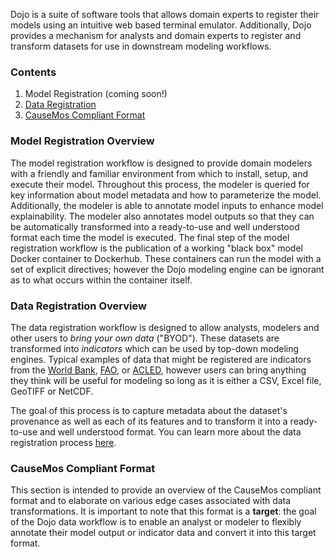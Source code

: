 Dojo is a suite of software tools that allows domain experts to register their models using an intuitive web based terminal emulator. Additionally, Dojo provides a mechanism for analysts and domain experts to register and transform datasets for use in downstream modeling workflows.

### Contents

1. Model Registration (coming soon!)
2. [Data Registration](./data-registration.html)
3. [CauseMos Compliant Format](./causemos-format.md)

### Model Registration Overview

The model registration workflow is designed to provide domain modelers with a friendly and familiar environment from which to install, setup, and execute their model. Throughout this process, the modeler is queried for key information about model metadata and how to parameterize the model. Additionally, the modeler is able to annotate model inputs to enhance model explainability. The modeler also annotates model outputs so that they can be automatically transformed into a ready-to-use and well understood format each time the model is executed. The final step of the model registration workflow is the publication of a working "black box" model Docker container to Dockerhub. These containers can run the model with a set of explicit directives; however the Dojo modeling engine can be ignorant as to what occurs within the container itself.

### Data Registration Overview

The data registration workflow is designed to allow analysts, modelers and other users to _bring your own data_ ("BYOD"). These datasets are transformed into _indicators_ which can be used by top-down modeling engines. Typical examples of data that might be registered are indicators from the [World Bank](https://data.worldbank.org/), [FAO](http://www.fao.org/statistics/en/), or [ACLED](https://acleddata.com/), however users can bring anything they think will be useful for modeling so long as it is either a CSV, Excel file, GeoTIFF or NetCDF. 

The goal of this process is to capture metadata about the dataset's provenance as well as each of its features and to transform it into a ready-to-use and well understood format. You can learn more about the data registration process [here](./data-registration.html).

### CauseMos Compliant Format

This section is intended to provide an overview of the CauseMos compliant format and to elaborate on various edge cases associated with data transformations. It is important to note that this format is a **target**: the goal of the Dojo data workflow is to enable an analyst or modeler to flexibly annotate their model output or indicator data and convert it into this target format.
